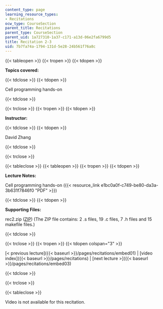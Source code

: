 ```yaml
---
content_type: page
learning_resource_types:
- Recitations
ocw_type: CourseSection
parent_title: Recitations
parent_type: CourseSection
parent_uid: 1a727310-1a37-c171-a13d-06e2fa6799d5
title: Recitation 2-3
uid: 7b7fa74a-1794-131d-5e28-24b561f76a8c
---
```


{{< tableopen >}}
{{< tropen >}}
{{< tdopen >}}


**Topics covered:**


{{< tdclose >}}
{{< tdopen >}}


Cell programming hands-on


{{< tdclose >}}

{{< trclose >}}
{{< tropen >}}
{{< tdopen >}}


**Instructor:**


{{< tdclose >}}
{{< tdopen >}}


David Zhang


{{< tdclose >}}

{{< trclose >}}

{{< tableclose >}}
{{< tableopen >}}
{{< tropen >}}
{{< tdopen >}}


**Lecture Notes:**

Cell programming hands-on ({{< resource_link e1bc0a0f-c749-be80-da3a-3b631f7846f0 "PDF" >}})


{{< tdclose >}}
{{< tdopen >}}


**Supporting Files:**

rec2.zip ([ZIP](/courses/electrical-engineering-and-computer-science/6-189-multicore-programming-primer-january-iap-2007/recitations/rec2.zip)) (The ZIP file contains: 2 .s files, 19 .c files, 7 .h files and 15 makefile files.)


{{< tdclose >}}

{{< trclose >}}
{{< tropen >}}
{{< tdopen colspan="3" >}}


[\< previous lecture]({{< baseurl >}}/pages/recitations/embed01) | [video index]({{< baseurl >}}/pages/recitations) | [next lecture >]({{< baseurl >}}/pages/recitations/embed03)


{{< tdclose >}}

{{< trclose >}}

{{< tableclose >}}

Video is not available for this recitation.